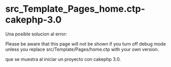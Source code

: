 # src_Template_Pages_home.ctp-cakephp-3.0
Una posible solucion al error:

  Please be aware that this page will not be shown if you turn off debug mode unless you replace 
  src/Template/Pages/home.ctp with your own version.

que se muestra al iniciar un proyecto con cakephp 3.0.

